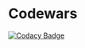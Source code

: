 # Codewars

[![Codacy Badge](https://api.codacy.com/project/badge/Grade/2c99cbe763724cbe9cb9f86a9ad48e6f)](https://app.codacy.com/gh/PheRum/codewars-js?utm_source=github.com&utm_medium=referral&utm_content=PheRum/codewars-js&utm_campaign=Badge_Grade)
